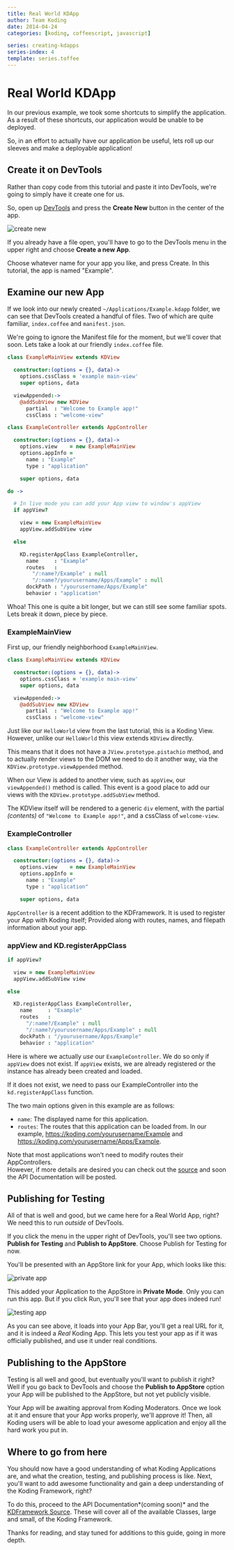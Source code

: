 ```yaml
---
title: Real World KDApp
author: Team Koding
date: 2014-04-24
categories: [koding, coffeescript, javascript]

series: creating-kdapps
series-index: 4
template: series.toffee
---
```


# Real World KDApp

In our previous example, we took some shortcuts to simplify the application. As 
a result of these shortcuts, our application would be unable to be deployed.  

So, in an effort to actually have our application be useful, lets roll up our 
sleeves and make a deployable application!

## Create it on DevTools

Rather than copy code from this tutorial and paste it into DevTools, we're 
going to simply have it create one for us.

So, open up [DevTools][devtools] and press the **Create New** button in the 
center of the app.

![create new](create-new.png)

If you already have a file open, you'll have to go to the DevTools menu in the 
upper right and choose **Create a new App**.

Choose whatever name for your app you like, and press Create. In this tutorial, 
the app is named "Example".

## Examine our new App

If we look into our newly created `~/Applications/Example.kdapp` folder, we can 
see that DevTools created a handful of files. Two of which are quite familiar, 
`index.coffee` and `manifest.json`.

We're going to ignore the Manifest file for the moment, but we'll cover that 
soon. Lets take a look at our friendly `index.coffee` file.

```coffee
class ExampleMainView extends KDView

  constructor:(options = {}, data)->
    options.cssClass = 'example main-view'
    super options, data

  viewAppended:->
    @addSubView new KDView
      partial  : "Welcome to Example app!"
      cssClass : "welcome-view"

class ExampleController extends AppController

  constructor:(options = {}, data)->
    options.view    = new ExampleMainView
    options.appInfo =
      name : "Example"
      type : "application"

    super options, data

do ->

  # In live mode you can add your App view to window's appView
  if appView?

    view = new ExampleMainView
    appView.addSubView view

  else

    KD.registerAppClass ExampleController,
      name     : "Example"
      routes   :
        "/:name?/Example" : null
        "/:name?/yourusername/Apps/Example" : null
      dockPath : "/yourusername/Apps/Example"
      behavior : "application"
```

Whoa! This one is quite a bit longer, but we can still see some familiar spots.  
Lets break it down, piece by piece.

### ExampleMainView

First up, our friendly neighborhood `ExampleMainView`.

```coffee
class ExampleMainView extends KDView

  constructor:(options = {}, data)->
    options.cssClass = 'example main-view'
    super options, data

  viewAppended:->
    @addSubView new KDView
      partial  : "Welcome to Example app!"
      cssClass : "welcome-view"
```

Just like our `HelloWorld` view from the last tutorial, this is a Koding View.  
However, unlike our `HelloWorld` this view extends `KDView` directly.

This means that it does not have a `JView.prototype.pistachio` method, and to 
actually render views to the DOM we need to do it another way, via the 
`KDView.prototype.viewAppended` method.

When our View is added to another view, such as `appView`, our `viewAppended()` 
method is called. This event is a good place to add our views with the 
`KDView.prototype.addSubView` method.

The KDView itself will be rendered to a generic `div` element, with the partial 
*(contents)* of `"Welcome to Example app!"`, and a cssClass of `welcome-view`.

### ExampleController

```coffee
class ExampleController extends AppController

  constructor:(options = {}, data)->
    options.view    = new ExampleMainView
    options.appInfo =
      name : "Example"
      type : "application"

    super options, data
```

`AppController` is a recent addition to the KDFramework. It is used to register 
your App with Koding itself; Provided along with routes, names, and filepath 
information about your app.

### appView and KD.registerAppClass

```coffee
if appView?

  view = new ExampleMainView
  appView.addSubView view

else

  KD.registerAppClass ExampleController,
    name     : "Example"
    routes   :
      "/:name?/Example" : null
      "/:name?/yourusername/Apps/Example" : null
    dockPath : "/yourusername/Apps/Example"
    behavior : "application"
```

Here is where we actually *use* our `ExampleController`. We do so only if 
`appView` does not exist. If `appView` exists, we are already registered or the 
instance has already been created and loaded.

If it does not exist, we need to pass our ExampleController into the 
`kd.registerAppClass` function. 

The two main options given in this example are as follows:

- `name`: The displayed name for this application.
- `routes`: The routes that this application can be loaded from. In our 
  example, <https://koding.com/yourusername/Example> and 
<https://koding.com/yourusername/Apps/Example>.

Note that most applications won't need to modify routes their AppControllers.  
However, if more details are desired you can check out the [source][kdf] and 
soon the API Documentation will be posted.



## Publishing for Testing

All of that is well and good, but we came here for a Real World App, right? We 
need this to run *outside* of DevTools.

If you click the menu in the upper right of DevTools, you'll see two options.  
**Publish for Testing** and **Publish to AppStore**. Choose Publish for Testing 
for now.

You'll be presented with an AppStore link for your App, which looks like this:

![private app](private-app.png)

This added your Application to the AppStore in **Private Mode**. Only you can 
run this app. But if you click Run, you'll see that your app does indeed run!

![testing app](testing-app.png)

As you can see above, it loads into your App Bar, you'll get a real URL for it, 
and it is indeed a *Real* Koding App. This lets you test your app as if it was 
officially published, and use it under real conditions.


## Publishing to the AppStore

Testing is all well and good, but eventually you'll want to publish it right?  
Well if you go back to DevTools and choose the **Publish to AppStore** option 
your App will be published to the AppStore, but not yet publicly visible.

Your App will be awaiting approval from Koding Moderators. Once we look at it 
and ensure that your App works properly, we'll approve it! Then, all Koding 
users will be able to load your awesome application and enjoy all the hard work 
you put in.


## Where to go from here

You should now have a good understanding of what Koding Applications are, and 
what the creation, testing, and publishing process is like. Next, you'll want 
to add awesome functionality and gain a deep understanding of the Koding 
Framework, right?

To do this, proceed to the API Documentation*(coming soon)* and the 
[KDFramework Source][kdf]. These will cover all of the available Classes, large 
and small, of the Koding Framework.

Thanks for reading, and stay tuned for additions to this guide, going in more 
depth.


[kdf]: https://github.com/koding/kd
[kdfio]: http://www.kd.io
[devtools]: https://koding.com/DevTools
